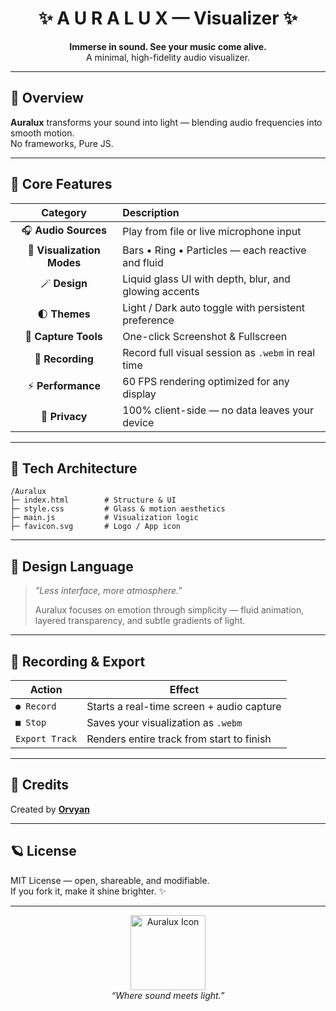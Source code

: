 <h1 align="center">✨ A U R A L U X — Visualizer ✨</h1>

<p align="center">
  <b>Immerse in sound. See your music come alive.</b><br>
  A minimal, high-fidelity audio visualizer.
</p>

---

## 🌌 Overview

**Auralux** transforms your sound into light — blending audio frequencies into smooth motion.  
No frameworks, Pure JS.

---

## 🌈 Core Features

| Category | Description |
|:---------:|:------------|
| 🎧 **Audio Sources** | Play from file or live microphone input |
| 💠 **Visualization Modes** | Bars • Ring • Particles — each reactive and fluid |
| 🪄 **Design** | Liquid glass UI with depth, blur, and glowing accents |
| 🌓 **Themes** | Light / Dark auto toggle with persistent preference |
| 📸 **Capture Tools** | One-click Screenshot & Fullscreen |
| 💾 **Recording** | Record full visual session as `.webm` in real time |
| ⚡ **Performance** | 60 FPS rendering optimized for any display |
| 🧠 **Privacy** | 100% client-side — no data leaves your device |

---

## 🧩 Tech Architecture

```
/Auralux
├─ index.html        # Structure & UI
├─ style.css         # Glass & motion aesthetics
├─ main.js           # Visualization logic
├─ favicon.svg       # Logo / App icon
```

---

## 💫 Design Language

> *"Less interface, more atmosphere."*  
>  
> Auralux focuses on emotion through simplicity — fluid animation,  
> layered transparency, and subtle gradients of light.  

---

## 🪩 Recording & Export

| Action | Effect |
|--------|---------|
| `● Record` | Starts a real-time screen + audio capture |
| `■ Stop` | Saves your visualization as `.webm` |
| `Export Track` | Renders entire track from start to finish |




---

## 🧠 Credits

Created by **[Orvyan](https://github.com/Orvyan)**  

---

## 🪐 License

MIT License — open, shareable, and modifiable.  
If you fork it, make it shine brighter. ✨

---

<p align="center">
  <img src="https://raw.githubusercontent.com/Orvyan/Auralux/main/icon-512.png" width="120" height="120" alt="Auralux Icon"><br>
  <i>“Where sound meets light.”</i>
</p>
